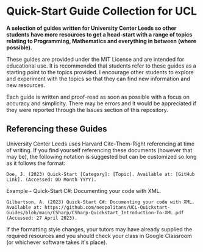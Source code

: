 # Quick-Start Guide Collection for UCL
**A selection of guides written for University Center Leeds so other students have more resources to get a head-start with a range of topics relating to Programming, Mathematics and everything in between (where possible).**

These guides are provided under the MIT License and are intended for educational use. It is recommended that students refer to these guides as a starting point to the topics provided. I encourage other students to explore and experiment with the topics so that they can find new information and new resources.

Each guide is written and proof-read as soon as possible with a focus on accuracy and simplicity. There may be errors and it would be appreciated if they were reported through the Issues section of this repository.


## Referencing these Guides
University Center Leeds uses Harvard Cite-Them-Right referencing at time of writing. If you find yourself referencing these documents (however that may be), the following notation is suggested but can be customized so long as it follows the format:

```
Doe, J. (2023) Quick-Start [Category]: [Topic]. Available at: [GitHub Link]. (Accessed: DD Month YYYY).
```

Example - Quick-Start C#: Documenting your code with XML.
```
Gilbertson, A. (2023) Quick-Start C#: Documenting your code with XML. Available at: https://github.com/neopolitans/UCL-Quickstart-Guides/blob/main/CSharp/CSharp-Quickstart_Introduction-To-XML.pdf (Accessed: 27 April 2023).
```

If the formatting style changes, your tutors may have already supplied the required resources and you should check your class in Google Classroom (or whichever software takes it's place).
